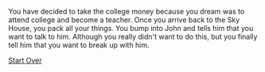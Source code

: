 You have decided to take the college money because you dream was to attend college and become a teacher. Once you arrive back to the Sky House, you pack all your things. You bump into John and tells him that you want to talk to him. Although you really didn't want to do this, but you finally tell him that you want to break up with him. 


[Start Over](../kicked-out.md)